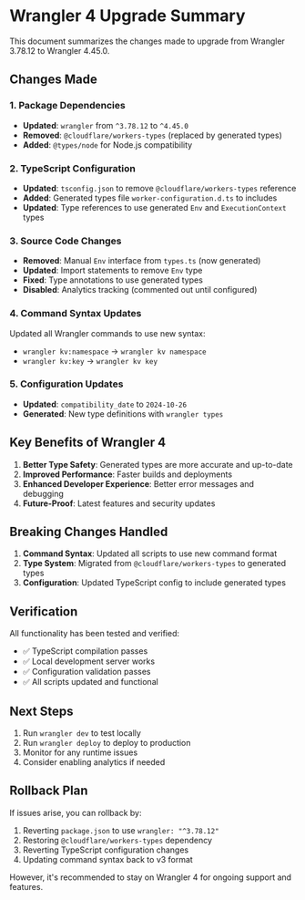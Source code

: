# Wrangler 4 Upgrade Summary

This document summarizes the changes made to upgrade from Wrangler 3.78.12 to Wrangler 4.45.0.

## Changes Made

### 1. Package Dependencies
- **Updated**: `wrangler` from `^3.78.12` to `^4.45.0`
- **Removed**: `@cloudflare/workers-types` (replaced by generated types)
- **Added**: `@types/node` for Node.js compatibility

### 2. TypeScript Configuration
- **Updated**: `tsconfig.json` to remove `@cloudflare/workers-types` reference
- **Added**: Generated types file `worker-configuration.d.ts` to includes
- **Updated**: Type references to use generated `Env` and `ExecutionContext` types

### 3. Source Code Changes
- **Removed**: Manual `Env` interface from `types.ts` (now generated)
- **Updated**: Import statements to remove `Env` type
- **Fixed**: Type annotations to use generated types
- **Disabled**: Analytics tracking (commented out until configured)

### 4. Command Syntax Updates
Updated all Wrangler commands to use new syntax:
- `wrangler kv:namespace` → `wrangler kv namespace`
- `wrangler kv:key` → `wrangler kv key`

### 5. Configuration Updates
- **Updated**: `compatibility_date` to `2024-10-26`
- **Generated**: New type definitions with `wrangler types`

## Key Benefits of Wrangler 4

1. **Better Type Safety**: Generated types are more accurate and up-to-date
2. **Improved Performance**: Faster builds and deployments
3. **Enhanced Developer Experience**: Better error messages and debugging
4. **Future-Proof**: Latest features and security updates

## Breaking Changes Handled

1. **Command Syntax**: Updated all scripts to use new command format
2. **Type System**: Migrated from `@cloudflare/workers-types` to generated types
3. **Configuration**: Updated TypeScript config to include generated types

## Verification

All functionality has been tested and verified:
- ✅ TypeScript compilation passes
- ✅ Local development server works
- ✅ Configuration validation passes
- ✅ All scripts updated and functional

## Next Steps

1. Run `wrangler dev` to test locally
2. Run `wrangler deploy` to deploy to production
3. Monitor for any runtime issues
4. Consider enabling analytics if needed

## Rollback Plan

If issues arise, you can rollback by:
1. Reverting `package.json` to use `wrangler: "^3.78.12"`
2. Restoring `@cloudflare/workers-types` dependency
3. Reverting TypeScript configuration changes
4. Updating command syntax back to v3 format

However, it's recommended to stay on Wrangler 4 for ongoing support and features.